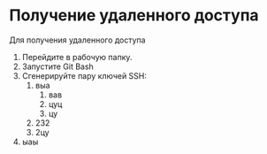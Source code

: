 # Получение удаленного доступа
Для получения удаленного доступа
1. Перейдите в рабочую папку.
2. Запустите Git Bash
3. Сгенерируйте пару ключей SSH:
    1. выа
        1. вав
        2. цуц
        3. цу
    3. 232
    4. 2цу
4. ыаы



